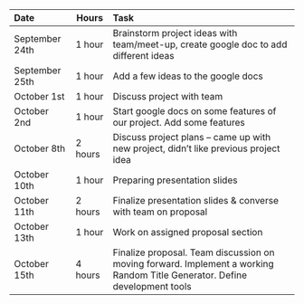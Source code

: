 | Date | Hours | Task |
|:-----|-------|:-----|
| September 24th | 1 hour |	Brainstorm project ideas with team/meet-up, create google doc to add different ideas |
| September 25th | 1 hour |	Add a few ideas to the google docs |
| October 1st | 1 hour | Discuss project with team |
| October 2nd | 1 hour | Start google docs on some features of our project. Add some features	|
| October 8th |	2 hours | Discuss project plans – came up with new project, didn’t like previous project idea	|
| October 10th | 1 hour |	Preparing presentation slides	|
| October 11th | 2 hours |	Finalize presentation slides & converse with team on proposal |
| October 13th | 1 hour |	Work on assigned proposal section	|
| October 15th | 4 hours | Finalize proposal. Team discussion on moving forward. Implement a working Random Title Generator. Define development tools |
